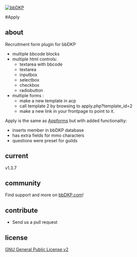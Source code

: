 [![bbDKP](http://www.bbDKP.com/images/site_logo.png)](http://www.bbDKP.com)

#Apply

## about

Recruitment form plugin for bbDKP

- multiple bbcode blocks
- multiple html controls: 
	- textarea with bbcode
	- textarea
	- inputbox
	- selectbox
	- checkbox
	- radiobutton
- multiple forms : 
	- make a new template in acp
	- call template 2 by browsing to apply.php?template_id=2
	- make a new link in your frontpage to point to it. 
	
Apply is the same as [Appforms](https://github.com/Sajaki/Appforms) but with added functionality:

-	inserts member in bbDKP database
-	has extra fields for mmo characters
-	questions were preset for guilds

## current

v1.3.7

## community

Find support and more on [bbDKP.com](http://www.bbdkp.com)! 

## contribute

-	Send us a pull request

## license

[GNU General Public License v2](http://opensource.org/licenses/gpl-2.0.php)

